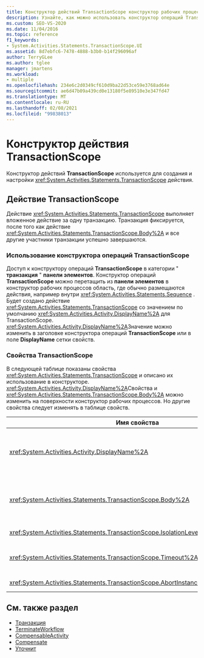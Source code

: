 ```yaml
---
title: Конструктор действий TransactionScope конструктор рабочих процессов
description: Узнайте, как можно использовать конструктор операций TransactionScope для создания и настройки действия TransactionScope.
ms.custom: SEO-VS-2020
ms.date: 11/04/2016
ms.topic: reference
f1_keywords:
- System.Activities.Statements.TransactionScope.UI
ms.assetid: 8d7ebfc6-7478-4888-b3b0-b14f296096af
author: TerryGLee
ms.author: tglee
manager: jmartens
ms.workload:
- multiple
ms.openlocfilehash: 234e6c2d0349cf610d9ba22d53ce59e3768ad64e
ms.sourcegitcommit: ae6d47b09a439cd0e13180f5e89510e3e347fd47
ms.translationtype: MT
ms.contentlocale: ru-RU
ms.lasthandoff: 02/08/2021
ms.locfileid: "99838013"
---
```

# <a name="transactionscope-activity-designer"></a>Конструктор действия TransactionScope

Конструктор действий **TransactionScope** используется для создания и настройки <xref:System.Activities.Statements.TransactionScope> действия.

## <a name="the-transactionscope-activity"></a>Действие TransactionScope

Действие <xref:System.Activities.Statements.TransactionScope> выполняет вложенное действие за одну транзакцию. Транзакция фиксируется, после того как действие <xref:System.Activities.Statements.TransactionScope.Body%2A> и все другие участники транзакции успешно завершаются.

### <a name="using-the-transactionscope-activity-designer"></a>Использование конструктора операций TransactionScope

Доступ к конструктору операций **TransactionScope** в категории " **транзакция** " **панели элементов**. Конструктор операций **TransactionScope** можно перетащить из **панели элементов** в конструктор рабочих процессов область, где обычно размещаются действия, например внутри <xref:System.Activities.Statements.Sequence> . Будет создано действие <xref:System.Activities.Statements.TransactionScope> со значением по умолчанию <xref:System.Activities.Activity.DisplayName%2A> для TransactionScope. <xref:System.Activities.Activity.DisplayName%2A>Значение можно изменить в заголовке конструктора операций **TransactionScope** или в поле **DisplayName** сетки свойств.

### <a name="the-transactionscope-properties"></a>Свойства TransactionScope

В следующей таблице показаны свойства <xref:System.Activities.Statements.TransactionScope> и описано их использование в конструкторе. <xref:System.Activities.Activity.DisplayName%2A>Свойства и <xref:System.Activities.Statements.TransactionScope.Body%2A> можно изменить на поверхности конструктор рабочих процессов. Но другие свойства следует изменять в таблице свойств.

|Имя свойства|Обязательно|Использование|
|-|--------------|-|
|<xref:System.Activities.Activity.DisplayName%2A>|False|Необязательное понятное имя действия <xref:System.Activities.Statements.TransactionScope>. По умолчанию выбрано значение TransactionScope. Несмотря на то, что значение <xref:System.Activities.Activity.DisplayName%2A> не является обязательным, его все же лучше использовать.|
|<xref:System.Activities.Statements.TransactionScope.Body%2A>|True|Указывает действие, которое следует выполнить за одну транзакцию. Чтобы добавить <xref:System.Activities.Statements.TransactionScope.Body%2A> действие, перетащите действие из **области элементов** в поле **текст** в конструкторе операций **TransactionScope** с текстом подсказки "перетащите действие сюда".|
|<xref:System.Activities.Statements.TransactionScope.IsolationLevel%2A>|True|Задает <xref:System.Transactions.IsolationLevel> для объекта <xref:System.Activities.Statements.TransactionScope>.|
|<xref:System.Activities.Statements.TransactionScope.Timeout%2A>|False|Задает интервал времени (в формате 00:00:00, что означает часы:минуты:секунды), в течение которого транзакция должна завершиться. Значение по умолчанию - 1 минута (00:01:00).|
|<xref:System.Activities.Statements.TransactionScope.AbortInstanceOnTransactionFailure*>|True|Задает значение, которое указывает, следует ли прерывать рабочий процесс, если прервана транзакция.|

## <a name="see-also"></a>См. также раздел

- [Транзакция](../workflow-designer/transaction-activity-designers.md)
- [TerminateWorkflow](../workflow-designer/terminateworkflow-activity-designer.md)
- [CompensableActivity](../workflow-designer/compensableactivity-activity-designer.md)
- [Compensate](../workflow-designer/compensate-activity-designer.md)
- [Уточнит](../workflow-designer/confirm-activity-designer.md)
